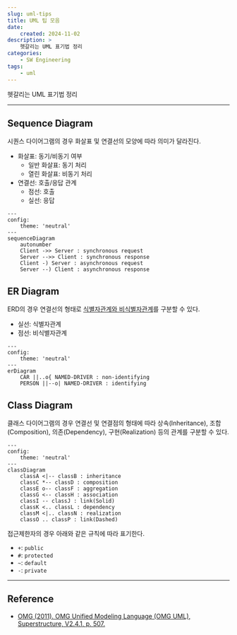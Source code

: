 ```yaml
---
slug: uml-tips
title: UML 팁 모음
date:
    created: 2024-11-02
description: >
    헷갈리는 UML 표기법 정리
categories:
    - SW Engineering
tags:
    - uml
---
```


헷갈리는 UML 표기법 정리  

<!-- more -->

---

## Sequence Diagram

시퀀스 다이어그램의 경우 화살표 및 연결선의 모양에 따라 의미가 달라진다.  

- 화살표: 동기/비동기 여부
    - 일반 화살표: 동기 처리
    - 열린 화살표: 비동기 처리
- 연결선: 호출/응답 관계
    - 점선: 호출
    - 실선: 응답

```mermaid
---
config:
    theme: 'neutral'
---
sequenceDiagram
    autonumber
    Client ->> Server : synchronous request
    Server -->> Client : synchronous response
    Client -) Server : asynchronous request
    Server --) Client : asynchronous response
```

## ER Diagram

ERD의 경우 연결선의 형태로 [식별자관계와 비식별자관계](./2022-08-06-entity_relationship_model.md/#4-5-식별자관계와-비식별자관계)를 구분할 수 있다.  

- 실선: 식별자관계
- 점선: 비식별자관계

```mermaid
---
config:
    theme: 'neutral'
---
erDiagram
    CAR ||..o{ NAMED-DRIVER : non-identifying
    PERSON ||--o| NAMED-DRIVER : identifying
```

## Class Diagram

클래스 다이어그램의 경우 연결선 및 연결점의 형태에 따라 상속(Inheritance), 조합(Composition), 의존(Dependency), 구현(Realization) 등의 관계를 구분할 수 있다.  

```mermaid
---
config:
    theme: 'neutral'
---
classDiagram
    classA <|-- classB : inheritance
    classC *-- classD : composition
    classE o-- classF : aggregation
    classG <-- classH : association
    classI -- classJ : link(Solid)
    classK <.. classL : dependency
    classM <|.. classN : realization
    classO .. classP : link(Dashed)
```

접근제한자의 경우 아래와 같은 규칙에 따라 표기한다.  

- `+`: `public`
- `#`: `protected`
- `~`: `default`
- `-`: `private`

---
## Reference
- [OMG (2011). OMG Unified Modeling Language (OMG UML), Superstructure, V2.4.1, p. 507.](https://www.omg.org/spec/UML/2.4.1/Superstructure/PDF)
